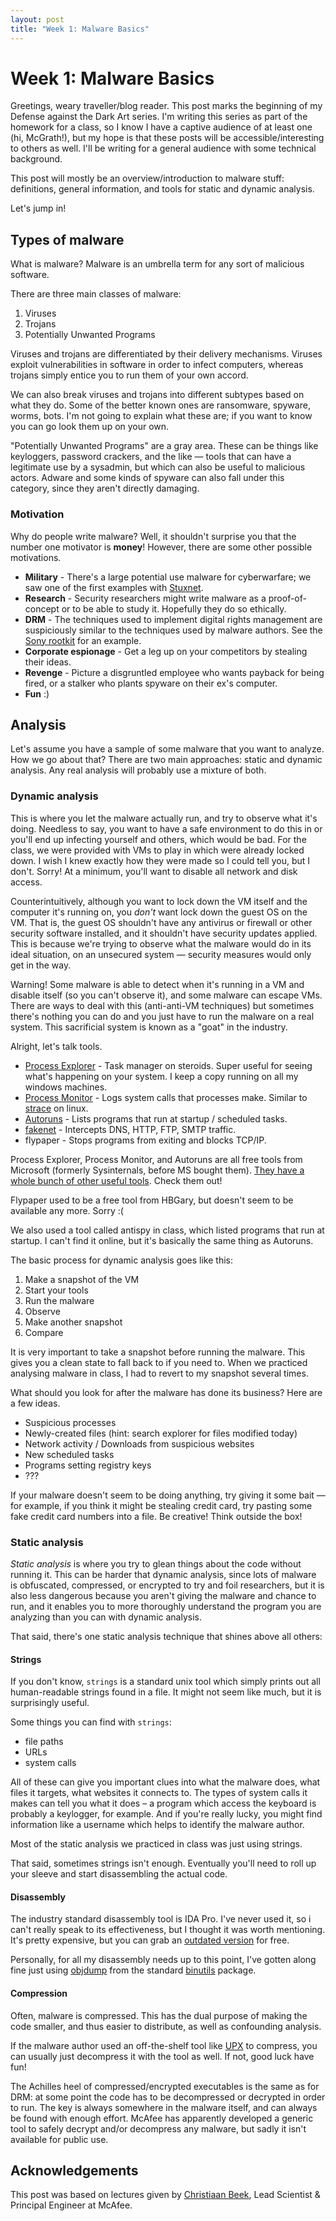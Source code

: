 ```yaml
---
layout: post
title: "Week 1: Malware Basics"
---
```


Week 1: Malware Basics
======================

Greetings, weary traveller/blog reader.
This post marks the beginning of my Defense against the Dark Art series.
I'm writing this series as part of the homework for a class,
so I know I have a captive audience of at least one (hi, McGrath!),
but my hope is that these posts will be accessible/interesting to others as well.
I'll be writing for a general audience with some technical background.

This post will mostly be an overview/introduction to malware stuff:
definitions, general information, and tools for static and dynamic analysis.

Let's jump in!

Types of malware
----------

What is malware? Malware is an umbrella term for any sort of malicious software.

There are three main classes of malware:

1. Viruses
2. Trojans
3. Potentially Unwanted Programs

Viruses and trojans are differentiated by their delivery mechanisms.
Viruses exploit vulnerabilities in software in order to infect computers,
whereas trojans simply entice you to run them of your own accord.

We can also break viruses and trojans into different subtypes based on what they do.
Some of the better known ones are ransomware, spyware, worms, bots.
I'm not going to explain what these are; if you want to know you can go look them up on your own.

"Potentially Unwanted Programs" are a gray area.
These can be things like keyloggers, password crackers, and the like —
tools that can have a legitimate use by a sysadmin, but which can also be useful to malicious actors.
Adware and some kinds of spyware can also  fall under this category,
since they aren't directly damaging.


### Motivation

Why do people write malware?
Well, it shouldn't surprise you that the number one motivator is **money**!
However, there are some other possible motivations.

* **Military** - There's a large potential use malware for cyberwarfare; we saw one of the first examples with [Stuxnet][].
* **Research** - Security researchers might write malware as a proof-of-concept or to be able to study it. Hopefully they do so ethically.
* **DRM** - The techniques used to implement digital rights management are suspiciously similar to the techniques used by malware authors. See the [Sony rootkit][] for an example.
* **Corporate espionage** - Get a leg up on your competitors by stealing their ideas.
* **Revenge** - Picture a disgruntled employee who wants payback for being fired, or a stalker who plants spyware on their ex's computer.
* **Fun** :)

[Stuxnet]: https://en.wikipedia.org/wiki/Stuxnet
[Sony rootkit]: https://en.wikipedia.org/wiki/Sony_BMG_copy_protection_rootkit_scandal


Analysis
-----

Let's assume you have a sample of some malware that you want to analyze.
How we go about that? There are two main approaches: static and dynamic analysis.
Any real analysis will probably use a mixture of both.

### Dynamic analysis

This is where you let the malware actually run, and try to observe what it's doing.
Needless to say, you want to have a safe environment to do this in or you'll end up infecting yourself and others, which would be bad.
For the class, we were provided with VMs to play in which were already locked down.
I wish I knew exactly how they were made so I could tell you, but I don't. Sorry!
At a minimum, you'll want to disable all network and disk access.

Counterintuitively, although you want to lock down the VM itself
and the computer it's running on,
you *don't* want lock down the guest OS on the VM.
That is, the guest OS shouldn't have any antivirus or firewall or other security software installed,
and it shouldn't have security updates applied.
This is because we're trying to observe what the malware would do in its ideal situation, on an unsecured system —
security measures would only get in the way.

Warning! Some malware is able to detect when it's running in a VM and disable itself (so you can't observe it), and some malware can escape VMs. There are ways to deal with this (anti-anti-VM techniques) but sometimes there's nothing you can do and you just have to run the malware on a real system. This sacrificial system is known as a "goat" in the industry.

Alright, let's talk tools.

* [Process Explorer][] - Task manager on steroids. Super useful for seeing what's happening on your system. I keep a copy running on all my windows machines.
* [Process Monitor][] - Logs system calls that processes make. Similar to [strace][] on linux.
* [Autoruns][] - Lists programs that run at startup / scheduled tasks.
* [fakenet][] - Intercepts DNS, HTTP, FTP, SMTP traffic.
* flypaper - Stops programs from exiting and blocks TCP/IP.

Process Explorer, Process Monitor, and Autoruns are all free tools from Microsoft
(formerly Sysinternals, before MS bought them).
[They have a whole bunch of other useful tools][sysinternals]. Check them out!

Flypaper used to be a free tool from HBGary, but doesn't seem to be available any more. Sorry :(

We also used a tool called antispy in class, which listed programs that run at startup.
I can't find it online, but it's basically the same thing as Autoruns.

[Process Explorer]:  https://docs.microsoft.com/en-us/sysinternals/downloads/process-explorer
[Process Monitor]: https://docs.microsoft.com/en-us/sysinternals/downloads/procmon
[fakenet]: https://practicalmalwareanalysis.com/fakenet/
[Autoruns]: https://docs.microsoft.com/en-us/sysinternals/downloads/autoruns
[sysinternals]: https://docs.microsoft.com/en-us/sysinternals/
[strace]: https://linux.die.net/man/1/strace

The basic process for dynamic analysis goes like this:

1. Make a snapshot of the VM
2. Start your tools
3. Run the malware
4. Observe
5. Make another snapshot
6. Compare

It is very important to take a snapshot before running the malware.
This gives you a clean state to fall back to if you need to.
When we practiced analysing malware in class, I had to revert to my snapshot several times.

What should you look for after the malware has done its business? Here are a few ideas.

* Suspicious processes
* Newly-created files (hint: search explorer for files modified today)
* Network activity / Downloads from suspicious websites
* New scheduled tasks
* Programs setting registry keys
* ???

If your malware doesn't seem to be doing anything, try giving it some bait —
for example, if you think it might be stealing credit card, try pasting some fake credit card numbers into a file.
Be creative! Think outside the box!


### Static analysis

_Static analysis_ is where you try to glean things about the code without running it.
This can be harder that dynamic analysis, since lots of malware is obfuscated, compressed, or encrypted to try and foil researchers, but it is also less dangerous because you aren't giving the malware and chance to run, and it enables you to more thoroughly understand the program you are analyzing than you can with dynamic analysis.

That said, there's one static analysis technique that shines above all others:

#### Strings

If you don't know, `strings` is a standard unix tool which simply prints out all human-readable strings found in a file.
It might not seem like much, but it is surprisingly useful.

Some things you can find with `strings`:

* file paths
* URLs
* system calls

All of these can give you important clues into what the malware does, what files it targets, what websites it connects to.
The types of system calls it makes can tell you what it does – a program which access the keyboard is probably a keylogger, for example.
And if you're really lucky, you might find information like a username which helps to identify the malware author.

Most of the static analysis we practiced in class was just using strings.

That said, sometimes strings isn't enough. Eventually you'll need to roll up your sleeve and start disassembling the actual code.

#### Disassembly

The industry standard disassembly tool is IDA Pro.
I've never used it, so i can't really speak to its effectiveness, but I thought it was worth mentioning. It's pretty expensive, but you can grab an [outdated version][] for free.

[IDA pro]: https://www.hex-rays.com/products/ida/index.shtml
[outdated version]: https://www.hex-rays.com/products/ida/support/download_freeware.shtml

Personally, for all my disassembly needs up to this point,
I've gotten along fine just using [objdump][] from the standard [binutils][] package.

[objdump]: https://sourceware.org/binutils/docs/binutils/objdump.html
[binutils]: https://www.gnu.org/software/binutils/

<!-- FileInsight? -->

#### Compression

Often, malware is compressed.
This has the dual purpose of making the code smaller, and thus easier to distribute,
as well as confounding analysis.

If the malware author used an off-the-shelf tool like [UPX][] to compress, you can usually just decompress it with the tool as well. If not, good luck have fun!

The Achilles heel of compressed/encrypted executables is the same as for DRM:
at some point the code has to be decompressed or decrypted in order to run.
The key is always somewhere in the malware itself, and can always be found with enough effort.
McAfee has apparently developed a generic tool to safely decrypt and/or decompress any malware,
but sadly it isn't available for public use.

[UPX]: https://upx.github.io/



Acknowledgements
-----

This post was based on lectures given by [Christiaan Beek][],
Lead Scientist & Principal Engineer at McAfee.

[Christiaan Beek]: https://twitter.com/ChristiaanBeek
